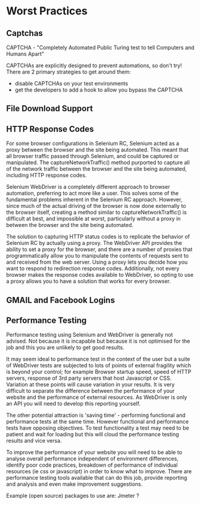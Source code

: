 Worst Practices
===============

Captchas
--------
CAPTCHA - "Completely Automated Public Turing test to tell Computers and Humans Apart"

CAPTCHAs are explicitly designed to prevent automations, so don't try! There are 2 primary strategies to get around them:
* disable CAPTCHAs on your test environments 
* get the developers to add a hook to allow you bypass the CAPTCHA 

File Download Support
---------------------

HTTP Response Codes
-------------------
For some browser configurations in Selenium RC, Selenium acted as a proxy between the 
browser and the site being automated. This meant that all browser traffic passed through
Selenium, and could be captured or manipulated. The captureNetworkTraffic() method purported
to capture all of the network traffic between the browser and the site being automated,
including HTTP response codes.

Selenium WebDriver is a completely different approach to browser automation, preferring to 
act more like a user. This solves some of the fundamental problems inherent in the Selenium
RC approach. However, since much of the actual driving of the browser is now done externally
to the browser itself, creating a method similar to captureNetworkTraffic() is difficult at
best, and impossible at worst, particularly without a proxy in between the browser and the
site being automated.

The solution to capturing HTTP status codes is to replicate the behavior of Selenium RC by
actually using a proxy. The WebDriver API provides the ability to set a proxy for the browser,
and there are a number of proxies that programmatically allow you to manipulate the contents
of requests sent to and received from the web server. Using a proxy lets you decide how you
want to respond to redirection response codes. Additionally, not every browser makes the 
response codes available to WebDriver, so opting to use a proxy allows you to have a solution
that works for every browser.

GMAIL and Facebook Logins
-------------------------

Performance Testing
-------------------
Performance testing using Selenium and WebDriver is generally not advised. Not because it is incapable but because it is not optimised for the job and this you are unlikely to get good results.

It may seem ideal to performance test in the context of the user but a suite of WebDriver tests are subjected to lots of points of external fragility which is beyond your control; for example Browser startup speed, speed of HTTP servers, response of 3rd party servers that host Javascript or CSS. Variation at these points will cause variation in your results. It is very difficult to separate the difference between the performance of your website and the performance of external resources. As WebDriver is only an API you will need to develop this reporting yourself.

The other potential attraction is 'saving time' - performing functional and performance tests at the same time. However functional and performance tests have opposing objectives. To test functionality a test may need to be patient and wait for loading but this will cloud the performance testing results and vice versa.

To improve the performance of your website you will need to be able to analyse overall performance independent of environment differences, identify poor code practices, breakdown of performance of individual resources (ie css or javascript) in order to know what to improve. There are performance testing tools available that can do this job, provide reporting and analysis and even make improvement suggestions.

Example (open source) packages to use are: 
Jmeter 
?
